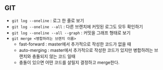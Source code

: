 ## GIT

* `git log --oneline` : 로그 한 줄로 보기
* `git log --oneline --all` : 다른 브랜치에 커밋된 로그도 모두 확인하기
* `git log --oneline --all --graph` : 커밋을 그래프 형태로 보기
* `git merge <병합하려는 브랜치 이름>`
  * fast-forward : master에서 추가적으로 작성한 코드가 없을 때
  * auto-merging : master에서 추가적으로 작성한 코드가 있지만 병합하려는 브랜치와 충돌되지 않는 코드 일때
  * 충돌이 있으면 어떤 코드를 살릴지 결정하고 merge한다.